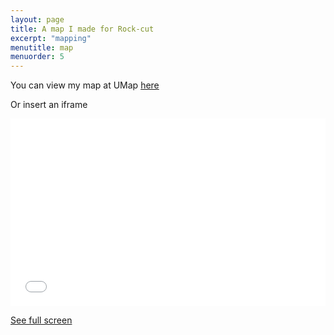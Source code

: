 ```yaml
---
layout: page
title: A map I made for Rock-cut
excerpt: "mapping"
menutitle: map
menuorder: 5
---
```



You can view my map at UMap [here](https://umap.openstreetmap.fr/en/map/rock-cut_645301#6/33.842/49.801)

Or insert an iframe

<iframe width="100%" height="300px" frameborder="0" allowfullscreen src="//umap.openstreetmap.fr/en/map/rock-cut_645301?scaleControl=false&miniMap=false&scrollWheelZoom=false&zoomControl=true&allowEdit=false&moreControl=true&searchControl=null&tilelayersControl=null&embedControl=null&datalayersControl=true&onLoadPanel=caption&captionBar=false"></iframe><p><a href="//umap.openstreetmap.fr/en/map/rock-cut_645301">See full screen</a></p>
